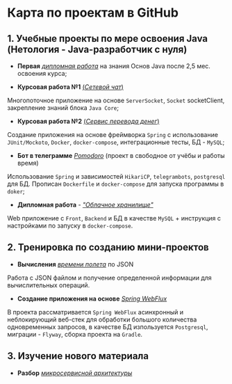 # Карта по проектам в GitHub

## 1. Учебные проекты по мере освоения Java (Нетология - Java-разработчик с нуля)

- **Первая** [*дипломная работа*](https://github.com/neo7976/Java-diplom-1) на знания Основ Java после 2,5 мес. освоения курса; 


- **Курсовая работа №1** [(*Сетевой чат*)](https://github.com/neo7976/Java-6-Homeworks-Multithreading-6-Course)

Многопоточное приложение на основе `ServerSocket`, `Socket` socketClient, закрепление знаний блока `Java Core`;

- **Курсовая работа №2** [(*Сервис перевода денег*)](https://github.com/neo7976/Java-7-Homeworks-Spring-Money/tree/data-mysql)

Создание приложения на основе фреймворка `Spring` с использование `JUnit/Mockoto`, `Docker`, `docker-compose`, интеграционные тесты, БД  - `MySQL`;


- **Бот в телеграмме** [*Pomodoro*](https://github.com/neo7976/Java-Pomodoro-Telegram-Bot11) (проект в свободное от учёбы и работы время) 

Использование `Spring` и зависимостей `HikariCP`, `telegrambots`, `postgresql` для БД. Прописан `Dockerfile` и `docker-compose` для запуска программы в `doker`;


- **Дипломная работа** - [*"Облачное хранилище"*](https://github.com/neo7976/Java-Diplom-Cloud)

Web приложение с `Front`, `Backend` и БД в качестве `MySQL` + инструкция с настройками по запуску в `docker-compose`.


## 2. Тренировка по созданию мини-проектов

- **Вычисления** [*времени полета*](https://github.com/neo7976/Java-Interview-Ticket) по JSON

Работа с JSON файлом и получение определенной информации для вычислительных операций.

- **Создание приложения на основе** [*Spring WebFlux*](https://github.com/neo7976/Java-WebFlux-Users)

В проекта рассматривается `Spring WebFlux` асинхронный и неблокирующий веб-стек для обработки большого количества одновременных запросов, в качестве БД изпользуется `Postgresql`, миграции - `Flyway`, сборка проекта на `Gradle`.


## 3. Изучение нового материала
- **Разбор** [*микросервисной архитектуры*](https://github.com/neo7976/Java-Mirco-Demo)





